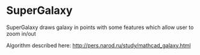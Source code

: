 SuperGalaxy
===========

SuperGalaxy draws galaxy in points with some features which allow user to zoom in/out

Algorithm described here:
http://pers.narod.ru/study/mathcad_galaxy.html
